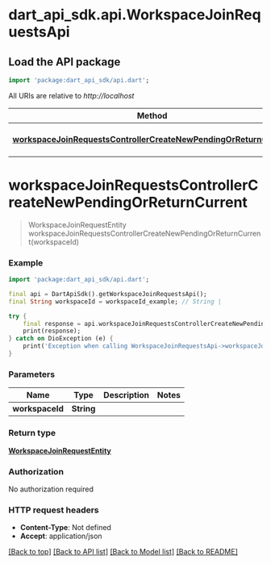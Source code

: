 # dart_api_sdk.api.WorkspaceJoinRequestsApi

## Load the API package
```dart
import 'package:dart_api_sdk/api.dart';
```

All URIs are relative to *http://localhost*

Method | HTTP request | Description
------------- | ------------- | -------------
[**workspaceJoinRequestsControllerCreateNewPendingOrReturnCurrent**](WorkspaceJoinRequestsApi.md#workspacejoinrequestscontrollercreatenewpendingorreturncurrent) | **POST** /workspaces/{workspaceId}/join-requests | 


# **workspaceJoinRequestsControllerCreateNewPendingOrReturnCurrent**
> WorkspaceJoinRequestEntity workspaceJoinRequestsControllerCreateNewPendingOrReturnCurrent(workspaceId)



### Example
```dart
import 'package:dart_api_sdk/api.dart';

final api = DartApiSdk().getWorkspaceJoinRequestsApi();
final String workspaceId = workspaceId_example; // String | 

try {
    final response = api.workspaceJoinRequestsControllerCreateNewPendingOrReturnCurrent(workspaceId);
    print(response);
} catch on DioException (e) {
    print('Exception when calling WorkspaceJoinRequestsApi->workspaceJoinRequestsControllerCreateNewPendingOrReturnCurrent: $e\n');
}
```

### Parameters

Name | Type | Description  | Notes
------------- | ------------- | ------------- | -------------
 **workspaceId** | **String**|  | 

### Return type

[**WorkspaceJoinRequestEntity**](WorkspaceJoinRequestEntity.md)

### Authorization

No authorization required

### HTTP request headers

 - **Content-Type**: Not defined
 - **Accept**: application/json

[[Back to top]](#) [[Back to API list]](../README.md#documentation-for-api-endpoints) [[Back to Model list]](../README.md#documentation-for-models) [[Back to README]](../README.md)

